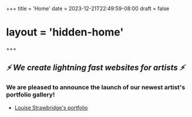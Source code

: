+++
title = 'Home'
date = 2023-12-21T22:49:59-08:00
draft = false
# layout = 'hidden-home'
+++

## _⚡ We create lightning fast websites for artists ⚡_

### We are pleased to announce the launch of our newest artist's portfolio gallery!

- [Louise Strawbridge's portfolio](https://www.louisestrawbridge.com)